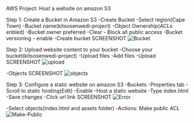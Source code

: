 AWS Project: Host a website on amazon S3

Step 1: Create a Bucket in Amazon S3
-Create Bucket
-Select region(Cape Town)
-Bucket name(kitsosenwedi-project)
-Object Ownership(ACLs enbled)
-Bucket owner preferred
-Clear - Block all public access
-Bucket versioning - enable
-Create bucket
SCREENSHOT
![Bucket](https://github.com/user-attachments/assets/7f0f885e-9c69-4e8a-9856-740991fc3247)

Step 2: Upload website content to your bucket
-Choose your bucket(kitsosenwedi-project)
-Upload files 
-Add files
-Upload
SCREENSHOT
![upload](https://github.com/user-attachments/assets/4bbc7329-1ca2-4939-be39-e446ccbcb57a)

-Objects
SCREENSHOT
![objects](https://github.com/user-attachments/assets/3e5bce19-b8ee-4a91-ba91-ea735776090a)


Step 3: Configure a static website on amazon S3
-Buckets
-Properties tab
-Scroll to static hosting(Edit)
-Enable
-Host a static website
-Type index.html
-Save changes
-Click url link
SCREENSHOT
![Error](https://github.com/user-attachments/assets/3aa45ede-3b6a-4357-a780-fc93bf5280ce)

-Select objects(index.html and assets folder)
-Actions: Make public ACL
![Make-Public](https://github.com/user-attachments/assets/8f1a0442-eeb2-4fc0-9813-dcff0f1818b0)
